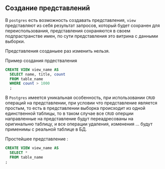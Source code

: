 Создание представлений
---

В `postgres` есть возможность создавать представления, `view` представляют из себя 
результат запросов, который будет сохранен для переиспользования, представления
сохраняются в своем подпрастранстве имен, по сути представления это витрина с данными
выборки.

Представления созданыее раз изменить нельзя.

Пример создания прдестваления
```sql
CREATE VIEW view_name AS
  SELECT name, title, count
  FROM table_name
  WHERE count > 1000
  ;
```

В `Postgres` имеется уникальная особенность, при использовании `CRUD` операций на
представлении, при условии что представление является простым, то есть в представлении 
выборка происходит из одной единственной таблицы, то в таком случае все `CRUD` 
оперции направленные на представление будут переадресованы на оригинальню таблицу,
и все операции удаления, изменения ... будут применимы с реальной таблице в БД.

Простейшее представление :
```sql
CREATE VIEW view_name AS
  SELECT *
  FROM table_name
;
```


